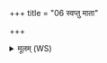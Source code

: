 +++
title = "06 स्वप्तु माता"

+++
<details><summary>मूलम् (WS)</summary>

स्वप्तु माता स्वप्तु पिता स्वप्तु श्वा स्वप्तु विश्पतिः ।  
स्वपन्तु सर्वे ज्ञातयः सर्वं नि ष्वापया जनम् ॥ ६ ॥
</details>
